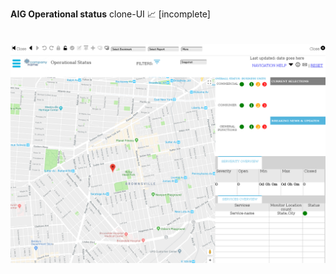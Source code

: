 **AIG Operational status** clone-UI :chart_with_upwards_trend: [incomplete] <br/><br/><br/>
![screenshot](https://github.com/moseleygj/JavaScript/blob/master/AIG_Status_Clone/ScreenShot.png)
